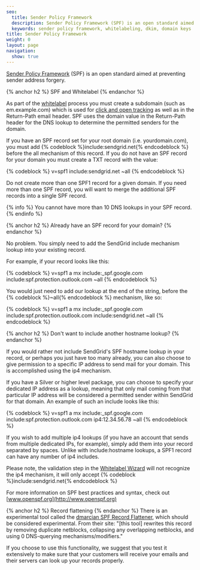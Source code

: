 ```yaml
---
seo:
  title: Sender Policy Framework
  description: Sender Policy Framework (SPF) is an open standard aimed at preventing sender address forgery
  keywords: sender policy framework, whitelabeling, dkim, domain keys
title: Sender Policy Framework
weight: 0
layout: page
navigation:
  show: true
---
```


[Sender Policy Framework]({{root_url}}/Glossary/spf.html) (SPF) is an open standard aimed at preventing sender address forgery.

{% anchor h2 %}
SPF and Whitelabel
{% endanchor %}

As part of the [whitelabel]({{root_url}}/User_Guide/Setting_Up_Your_Server/Whitelabeling/index.html) process you must create a subdomain (such as em.example.com) which is used for [click and open tracking]({{root_url}}/Delivery_Metrics/email_activity.html) as well as in the Return-Path email header. SPF uses the domain value in the Return-Path header for the DNS lookup to determine the permitted senders for the domain.

If you have an SPF record set for your root domain (i.e. yourdomain.com), you must add {% codeblock %}include:sendgrid.net{% endcodeblock %} before the all mechanism of this record. If you do not have an SPF record for your domain you must create a TXT record with the value:

{% codeblock %}
v=spf1 include:sendgrid.net ~all
{% endcodeblock %}

Do not create more than one SPF1 record for a given domain. If you need more than one SPF record, you will want to merge the additional SPF records into a single SPF record.

{% info %}
You cannot have more than 10 DNS lookups in your SPF record.
{% endinfo %}

{% anchor h2 %}
Already have an SPF record for your domain?
{% endanchor %}

No problem. You simply need to add the SendGrid include mechanism lookup into your existing record.

For example, if your record looks like this:

{% codeblock %}
v=spf1 a mx include:_spf.google.com include:spf.protection.outlook.com ~all
{% endcodeblock %}

You would just need to add our lookup at the end of the string, before the {% codeblock %}~all{% endcodeblock %} mechanism, like so:

{% codeblock %}
v=spf1 a mx include:_spf.google.com include:spf.protection.outlook.com include:sendgrid.net ~all
{% endcodeblock %}


{% anchor h2 %}
Don't want to include another hostname lookup?
{% endanchor %}

If you would rather not include SendGrid's SPF hostname lookup in your record, or perhaps you just have too many already, you can also choose to give permission to a specific IP address to send mail for your domain. This is accomplished using the ip4 mechanism.

If you have a Silver or higher level package, you can choose to specify your dedicated IP address as a lookup, meaning that only mail coming from that particular IP address will be considered a permitted sender within SendGrid for that domain. An example of such an include looks like this:

{% codeblock %}
v=spf1 a mx include:_spf.google.com include:spf.protection.outlook.com ip4:12.34.56.78 ~all
{% endcodeblock %}

If you wish to add multiple ip4 lookups (if you have an account that sends from multiple dedicated IPs, for example), simply add them into your record separated by spaces. Unlike with include:hostname lookups, a SPF1 record can have any number of ip4 includes.

Please note, the validation step in the [Whitelabel Wizard]({{root_url}}/User_Guide/Setting_Up_Your_Server/Whitelabeling/whitelabel_wizard.html) will not recognize the ip4 mechanism, it will only accept {% codeblock %}include:sendgrid.net{% endcodeblock %}

For more information on SPF best practices and syntax, check out [www.openspf.org](http://www.openspf.org)

{% anchor h2 %}
Record flattening
{% endanchor %}
There is an experimental tool called the [dmarcian SPF Record Flattener](https://dmarcian.com/spf-survey/bitcointalk.org), which should be considered experimental. From their site: "[this tool] rewrites this record by removing duplicate netblocks, collapsing any overlapping netblocks, and using 0 DNS-querying mechanisms/modifiers."

If you choose to use this functionality, we suggest that you test it extensively to make sure that your customers will receive your emails and their servers can look up your records properly.